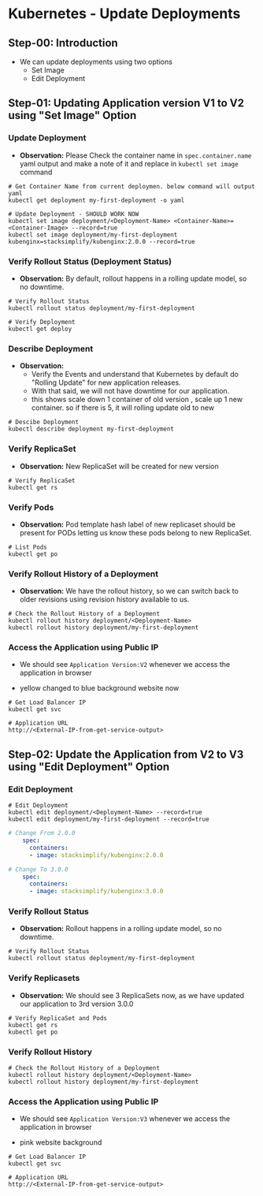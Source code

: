 # Kubernetes - Update Deployments

## Step-00: Introduction

- We can update deployments using two options
  - Set Image
  - Edit Deployment

## Step-01: Updating Application version V1 to V2 using "Set Image" Option

### Update Deployment

- **Observation:** Please Check the container name in `spec.container.name` yaml output and make a note of it and
  replace in `kubectl set image` command <Container-Name>

```
# Get Container Name from current deploymen. below command will output yaml
kubectl get deployment my-first-deployment -o yaml

# Update Deployment - SHOULD WORK NOW
kubectl set image deployment/<Deployment-Name> <Container-Name>=<Container-Image> --record=true
kubectl set image deployment/my-first-deployment kubenginx=stacksimplify/kubenginx:2.0.0 --record=true
```

### Verify Rollout Status (Deployment Status)

- **Observation:** By default, rollout happens in a rolling update model, so no downtime.

```
# Verify Rollout Status
kubectl rollout status deployment/my-first-deployment

# Verify Deployment
kubectl get deploy
```

### Describe Deployment

- **Observation:**
  - Verify the Events and understand that Kubernetes by default do "Rolling Update" for new application releases.
  - With that said, we will not have downtime for our application.
  - this shows scale down 1 container of old version , scale up 1 new container. so if there is 5, it will rolling update old to new

```
# Descibe Deployment
kubectl describe deployment my-first-deployment
```

### Verify ReplicaSet

- **Observation:** New ReplicaSet will be created for new version

```
# Verify ReplicaSet
kubectl get rs
```

### Verify Pods

- **Observation:** Pod template hash label of new replicaset should be present for PODs letting us
  know these pods belong to new ReplicaSet.

```
# List Pods
kubectl get po
```

### Verify Rollout History of a Deployment

- **Observation:** We have the rollout history, so we can switch back to older revisions using
  revision history available to us.

```
# Check the Rollout History of a Deployment
kubectl rollout history deployment/<Deployment-Name>
kubectl rollout history deployment/my-first-deployment
```

### Access the Application using Public IP

- We should see `Application Version:V2` whenever we access the application in browser

* yellow changed to blue background website now

```
# Get Load Balancer IP
kubectl get svc

# Application URL
http://<External-IP-from-get-service-output>
```

## Step-02: Update the Application from V2 to V3 using "Edit Deployment" Option

### Edit Deployment

```
# Edit Deployment
kubectl edit deployment/<Deployment-Name> --record=true
kubectl edit deployment/my-first-deployment --record=true
```

```yml
# Change From 2.0.0
    spec:
      containers:
      - image: stacksimplify/kubenginx:2.0.0

# Change To 3.0.0
    spec:
      containers:
      - image: stacksimplify/kubenginx:3.0.0
```

### Verify Rollout Status

- **Observation:** Rollout happens in a rolling update model, so no downtime.

```
# Verify Rollout Status
kubectl rollout status deployment/my-first-deployment
```

### Verify Replicasets

- **Observation:** We should see 3 ReplicaSets now, as we have updated our application to 3rd version 3.0.0

```
# Verify ReplicaSet and Pods
kubectl get rs
kubectl get po
```

### Verify Rollout History

```
# Check the Rollout History of a Deployment
kubectl rollout history deployment/<Deployment-Name>
kubectl rollout history deployment/my-first-deployment
```

### Access the Application using Public IP

- We should see `Application Version:V3` whenever we access the application in browser

* pink website background

```
# Get Load Balancer IP
kubectl get svc

# Application URL
http://<External-IP-from-get-service-output>
```
